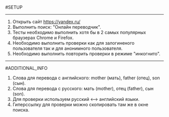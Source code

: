 #SETUP
***
1. Открыть сайт https://yandex.ru/
2. Выполнить поиск: "Онлайн переводчик".
3. Тесты необходимо выполнить хотя бы в 2 самых популярных браузерах Chrome и Firefox.
4. Необходимо выполнить проверки как для залогиненого пользователя так и для анонимного пользователя.
5. Необходимо выполнить повторить проверки в режиме "инкогнито".
***
#ADDITIONAL_INFO
1. Слова для перевода с английского: mother (мать), father (отец), son (сын).
2. Слова для перевода с русского: мать (mother), отец (father), сын (son).
3. Для проверки используем русский <--> английский языки.
4. Гиперссылку для проверки можно скопировать там же в окне поиска.
